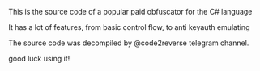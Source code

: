 This is the source code of a popular paid obfuscator for the C# language

It has a lot of features, from basic control flow, to anti keyauth emulating

The source code was decompiled by @code2reverse telegram channel.

good luck using it!
